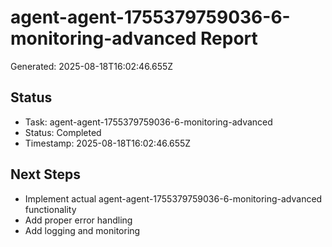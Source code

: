 # agent-agent-1755379759036-6-monitoring-advanced Report

Generated: 2025-08-18T16:02:46.655Z

## Status
- Task: agent-agent-1755379759036-6-monitoring-advanced
- Status: Completed
- Timestamp: 2025-08-18T16:02:46.655Z

## Next Steps
- Implement actual agent-agent-1755379759036-6-monitoring-advanced functionality
- Add proper error handling
- Add logging and monitoring

